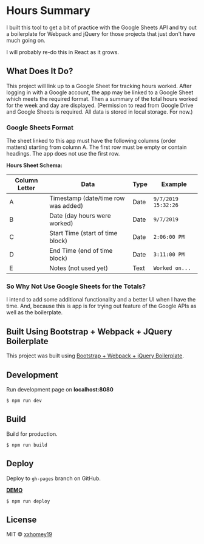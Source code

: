 # Hours Summary

I built this tool to get a bit of practice with the Google Sheets API and try out a boilerplate for Webpack and jQuery for those
projects that just don't have much going on.

I will probably re-do this in React as it grows.

## What Does It Do?

This project will link up to a Google Sheet for tracking
hours worked. After logging in with a Google account,
the app may be linked to a Google Sheet which meets the
required format. Then a summary of the total hours worked for
the week and day are displayed. (Permission to read from Google Drive and Google Sheets is required. All data is stored in local storage. For now.)

### Google Sheets Format

The sheet linked to this app must have the following columns (order matters) starting from column A. The first row must be empty or contain headings. The app does not use the first row.

**Hours Sheet Schema:**

| Column Letter | Data                                | Type | Example             |
| ------------- | ----------------------------------- | ---- | ------------------- |
| A             | Timestamp (date/time row was added) | Date | `9/7/2019 15:32:26` |
| B             | Date (day hours were worked)        | Date | `9/7/2019`          |
| C             | Start Time (start of time block)    | Date | `2:06:00 PM`          |
| D             | End Time (end of time block)        | Date | `3:11:00 PM`        |
| E             | Notes (not used yet)                | Text | `Worked on...`      |

### So Why Not Use Google Sheets for the Totals?

I intend to add some additional functionality and a better UI
when I have the time. And, because this is app is for trying
out feature of the Google APIs as well as the boilerplate.

## Built Using Bootstrap + Webpack + JQuery Boilerplate

This project was built using [Bootstrap + Webpack + jQuery Boilerplate](https://github.com/xxhomey19/bootstrap-webpack-jquery-boilerplate).

## Development

Run development page on **localhost:8080**

```
$ npm run dev
```

## Build

Build for production.

```
$ npm run build
```

## Deploy

Deploy to `gh-pages` branch on GitHub.

**[DEMO](https://xxhomey19.github.io/bootstrap-webpack-jquery-boilerplate/)**

```
$ npm run deploy
```

## License

MIT © [xxhomey19](https://github.com/xxhomey19)
